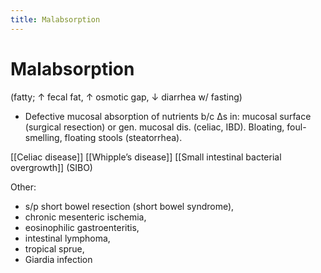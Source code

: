 ```yaml
---
title: Malabsorption
---
```

# Malabsorption

(fatty; ↑ fecal fat, ↑ osmotic gap, ↓ diarrhea w/ fasting)

* Defective mucosal absorption of nutrients b/c Δs in: mucosal surface (surgical resection) or gen. mucosal dis. (celiac, IBD). Bloating, foul-smelling, floating stools (steatorrhea).

[[Celiac disease]] 
[[Whipple’s disease]]
[[Small intestinal bacterial overgrowth]] (SIBO)

Other: 
* s/p short bowel resection (short bowel syndrome), 
* chronic mesenteric ischemia, 
* eosinophilic gastroenteritis,
* intestinal lymphoma, 
* tropical sprue, 
* Giardia infection
